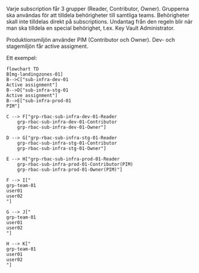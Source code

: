 Varje subscription får 3 grupper (Reader, Contributor, Owner). Grupperna ska användas för att tilldela behörigheter till samtliga teams. Behörigheter skall inte tilldelas direkt på subscriptions. Undantag från den regeln blir när man ska tilldela en special behörighet, t.ex. Key Vault Administrator.

Produktionsmiljön använder PIM (Contributor och Owner). Dev- och stagemiljön får active assigment.  

Ett exempel:

```mermaid
flowchart TD
B[mg-landingzones-01]
B-->C["sub-infra-dev-01
Active assignment"]
B-->D["sub-infra-stg-01
Active assignment"]
B-->E["sub-infra-prod-01
PIM"]

C --> F["grp-rbac-sub-infra-dev-01-Reader
    grp-rbac-sub-infra-dev-01-Contributor
    grp-rbac-sub-infra-dev-01-Owner"]

D --> G["grp-rbac-sub-infra-stg-01-Reader
    grp-rbac-sub-infra-stg-01-Contributor
    grp-rbac-sub-infra-stg-01-Owner"]

E --> H["grp-rbac-sub-infra-prod-01-Reader
    grp-rbac-sub-infra-prod-01-Contributor(PIM)
    grp-rbac-sub-infra-prod-01-Owner(PIM)"]

F --> I["
grp-team-01
user01
user02
"]

G --> J["
grp-team-01
user01
user02
"]

H --> K["
grp-team-01
user01
user02
"]
```
